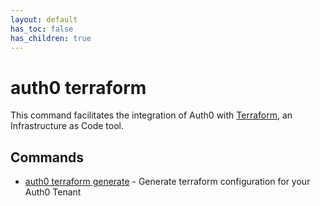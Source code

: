 ```yaml
---
layout: default
has_toc: false
has_children: true
---
```

# auth0 terraform

This command facilitates the integration of Auth0 with [Terraform](https://www.terraform.io/), an Infrastructure as Code tool.

## Commands

- [auth0 terraform generate](auth0_terraform_generate.md) - Generate terraform configuration for your Auth0 Tenant

